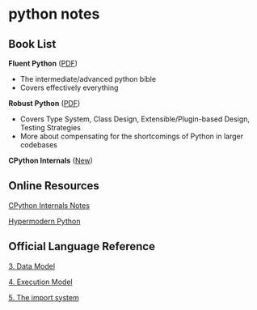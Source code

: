 # python notes

## Book List

**Fluent Python** ([PDF](<https://elmoukrie.com/wp-content/uploads/2022/05/luciano-ramalho-fluent-python_-clear-concise-and-effective-programming-oreilly-media-2022.pdf>))

* The intermediate/advanced python bible
* Covers effectively everything

**Robust Python** ([PDF](https://mongard.s3.ir-thr-at1.arvanstorage.com/Robust%20Python%20Write%20Clean%20and%20Maintainable%20Code%20by%20Patrick%20Viafore%20(z-lib.org).pdf))

* Covers Type System, Class Design, Extensible/Plugin-based Design, Testing Strategies
* More about compensating for the shortcomings of Python in larger codebases

**CPython Internals** ([New](https://www.amazon.com/dp/1775093344/?tag=devdetailpage02-20))

## Online Resources

[CPython Internals Notes](https://github.com/zpoint/CPython-Internals)

[Hypermodern Python](https://cjolowicz.github.io/posts/hypermodern-python-02-testing/)

## Official Language Reference

[3. Data Model](https://docs.python.org/3/reference/datamodel.html)

[4. Execution Model](https://docs.python.org/3/reference/executionmodel.html)

[5. The import system](https://docs.python.org/3/reference/import.html)
